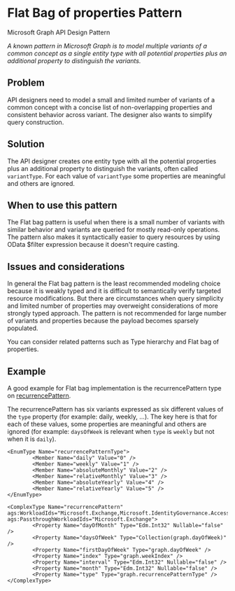# Flat Bag of properties Pattern

Microsoft Graph API Design Pattern

*A known pattern in Microsoft Graph is to model multiple variants of a common concept as a single entity type with all potential properties plus an additional property to distinguish the variants.*


## Problem

API designers need to model a small and limited number of variants of a common concept with a concise list of non-overlapping properties and consistent behavior across variant. The designer also wants to simplify query construction.

## Solution

The API designer creates one entity type with all the potential properties plus an additional property to distinguish the variants, often called `variantType`. For each value of `variantType`  some properties are meaningful and others are ignored. 

## When to use this pattern

The Flat bag pattern is useful when there is a small number of variants with similar behavior and variants are queried for  mostly read-only operations. 
The pattern also makes it syntactically easier to query resources by using OData $filter expression because it doesn't require casting.

## Issues and considerations

In general the Flat bag pattern is the least recommended modeling choice because it is weakly typed and it is difficult to semantically verify targeted resource modifications. But there are circumstances when query simplicity and limited number of properties may overweight considerations of more strongly typed approach.
The pattern is not recommended for large number of variants and properties because the payload becomes sparsely populated.

You can consider related patterns such as Type hierarchy and Flat bag of properties.

## Example

A good example for Flat bag implementation is the recurrencePattern type on [recurrencePattern](https://docs.microsoft.com/en-us/graph/api/resources/recurrencepattern?view=graph-rest-1.0).

The recurrencePattern has six variants expressed as six different values of the `type` property (for example: daily, weekly, ...). The key here is that for each of these values, some properties are meaningful and others are ignored (for example: `daysOfWeek` is relevant when `type` is `weekly` but not when it is `daily`).

```
<EnumType Name="recurrencePatternType">
        <Member Name="daily" Value="0" />
        <Member Name="weekly" Value="1" />
        <Member Name="absoluteMonthly" Value="2" />
        <Member Name="relativeMonthly" Value="3" />
        <Member Name="absoluteYearly" Value="4" />
        <Member Name="relativeYearly" Value="5" />
</EnumType>

<ComplexType Name="recurrencePattern" ags:WorkloadIds="Microsoft.Exchange,Microsoft.IdentityGovernance.AccessReviews,Microsoft.IGAELM,Microsoft.PIM.AzureRBAC,Microsoft.Tasks,Microsoft.Teams.Shifts,Microsoft.Todo" ags:PassthroughWorkloadIds="Microsoft.Exchange">
        <Property Name="dayOfMonth" Type="Edm.Int32" Nullable="false" />
        <Property Name="daysOfWeek" Type="Collection(graph.dayOfWeek)" />
        <Property Name="firstDayOfWeek" Type="graph.dayOfWeek" />
        <Property Name="index" Type="graph.weekIndex" />
        <Property Name="interval" Type="Edm.Int32" Nullable="false" />
        <Property Name="month" Type="Edm.Int32" Nullable="false" />
        <Property Name="type" Type="graph.recurrencePatternType" />
</ComplexType>
```